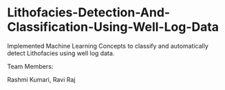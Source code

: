 # Lithofacies-Detection-And-Classification-Using-Well-Log-Data
 Implemented Machine Learning Concepts to classify and automatically detect Lithofacies using well log data.

Team Members:

Rashmi Kumari,
Ravi Raj
